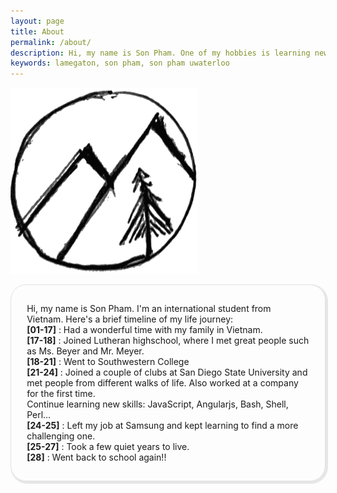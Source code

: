 ```yaml
---
layout: page
title: About
permalink: /about/
description: Hi, my name is Son Pham. One of my hobbies is learning new things. I make this blog to share with you my long journey.
keywords: lamegaton, son pham, son pham uwaterloo
---
```


<style>
img[src*="#centerImg"] {
  display:block;
	float:none;
	margin-left:auto;
	margin-right:auto;
}
.centerAboutMe {
  border: 1px solid;
  border-color: #e2e2e2;
  border-radius: 25px;
  display: flex;
  justify-content: center;
  padding: 3% 5%;
  box-shadow: 2px 2px 0px 2px #7e7e7e30;
}
</style>

![Moutain Tree](https://raw.githubusercontent.com/lamegaton/lamegaton.github.io/gh-pages/_posts/notebook/assets/tree_n_mt.png#centerImg)


<div class="centerAboutMe" >

<p>
Hi, my name is Son Pham. I'm an international student from Vietnam. Here's a 
brief timeline of my life journey:<br>
<strong>[01-17]</strong> : Had a wonderful time with my family in Vietnam.<br>
<strong>[17-18]</strong> : Joined Lutheran highschool, where I met great 
people such as Ms. Beyer and Mr. Meyer.<br>
<strong>[18-21]</strong> : Went to Southwestern College<br>
<strong>[21-24]</strong> : Joined a couple of clubs at San Diego State 
University and met people from different walks of life. Also worked at a 
company for the first time.<br>
Continue learning new skills: JavaScript, Angularjs, Bash, Shell, Perl…<br>
<strong>[24-25]</strong> : Left my job at Samsung and kept learning to 
find a more challenging one.<br>
<strong>[25-27]</strong> : Took a few quiet years to live.<br>
<strong>[28]</strong> : Went back to school again!!<br>

</p>
</div>
